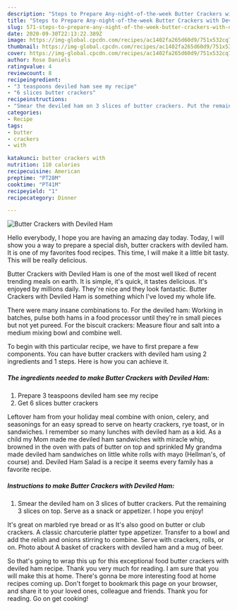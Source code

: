 ```yaml
---
description: "Steps to Prepare Any-night-of-the-week Butter Crackers with Deviled Ham"
title: "Steps to Prepare Any-night-of-the-week Butter Crackers with Deviled Ham"
slug: 571-steps-to-prepare-any-night-of-the-week-butter-crackers-with-deviled-ham
date: 2020-09-30T22:13:22.389Z
image: https://img-global.cpcdn.com/recipes/ac1402fa265d60d9/751x532cq70/butter-crackers-with-deviled-ham-recipe-main-photo.jpg
thumbnail: https://img-global.cpcdn.com/recipes/ac1402fa265d60d9/751x532cq70/butter-crackers-with-deviled-ham-recipe-main-photo.jpg
cover: https://img-global.cpcdn.com/recipes/ac1402fa265d60d9/751x532cq70/butter-crackers-with-deviled-ham-recipe-main-photo.jpg
author: Rose Daniels
ratingvalue: 4
reviewcount: 8
recipeingredient:
- "3 teaspoons deviled ham see my recipe"
- "6 slices butter crackers"
recipeinstructions:
- "Smear the deviled ham on 3 slices of butter crackers. Put the remaining 3 slices on top. Serve as a snack or appetizer. I hope you enjoy!"
categories:
- Recipe
tags:
- butter
- crackers
- with

katakunci: butter crackers with 
nutrition: 110 calories
recipecuisine: American
preptime: "PT28M"
cooktime: "PT41M"
recipeyield: "1"
recipecategory: Dinner

---
```



![Butter Crackers with Deviled Ham](https://img-global.cpcdn.com/recipes/ac1402fa265d60d9/751x532cq70/butter-crackers-with-deviled-ham-recipe-main-photo.jpg)

Hello everybody, I hope you are having an amazing day today. Today, I will show you a way to prepare a special dish, butter crackers with deviled ham. It is one of my favorites food recipes. This time, I will make it a little bit tasty. This will be really delicious.

Butter Crackers with Deviled Ham is one of the most well liked of recent trending meals on earth. It is simple, it's quick, it tastes delicious. It's enjoyed by millions daily. They're nice and they look fantastic. Butter Crackers with Deviled Ham is something which I've loved my whole life.

There were many insane combinations to. For the deviled ham: Working in batches, pulse both hams in a food processor until they&#39;re in small pieces but not yet pureed. For the biscuit crackers: Measure flour and salt into a medium mixing bowl and combine well.


To begin with this particular recipe, we have to first prepare a few components. You can have butter crackers with deviled ham using 2 ingredients and 1 steps. Here is how you can achieve it.

<!--inarticleads1-->

##### The ingredients needed to make Butter Crackers with Deviled Ham:

1. Prepare 3 teaspoons deviled ham see my recipe
1. Get 6 slices butter crackers


Leftover ham from your holiday meal combine with onion, celery, and seasonings for an easy spread to serve on hearty crackers, rye toast, or in sandwiches. I remember so many lunches with deviled ham as a kid. As a child my Mom made me deviled ham sandwiches with miracle whip, browned in the oven with pats of butter on top and sprinkled My grandma made deviled ham sandwiches on little white rolls with mayo (Hellman&#39;s, of course) and. Deviled Ham Salad is a recipe it seems every family has a favorite recipe. 

<!--inarticleads2-->

##### Instructions to make Butter Crackers with Deviled Ham:

1. Smear the deviled ham on 3 slices of butter crackers. Put the remaining 3 slices on top. Serve as a snack or appetizer. I hope you enjoy!


It&#39;s great on marbled rye bread or as It&#39;s also good on butter or club crackers. A classic charcuterie platter type appetizer. Transfer to a bowl and add the relish and onions stirring to combine. Serve with crackers, rolls, or on. Photo about A basket of crackers with deviled ham and a mug of beer. 

So that's going to wrap this up for this exceptional food butter crackers with deviled ham recipe. Thank you very much for reading. I am sure that you will make this at home. There's gonna be more interesting food at home recipes coming up. Don't forget to bookmark this page on your browser, and share it to your loved ones, colleague and friends. Thank you for reading. Go on get cooking!
